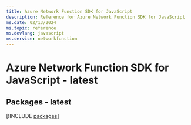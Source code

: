 ```yaml
---
title: Azure Network Function SDK for JavaScript
description: Reference for Azure Network Function SDK for JavaScript
ms.date: 02/13/2024
ms.topic: reference
ms.devlang: javascript
ms.service: networkfunction
---
```

# Azure Network Function SDK for JavaScript - latest
## Packages - latest
[!INCLUDE [packages](network-function-index.md)]